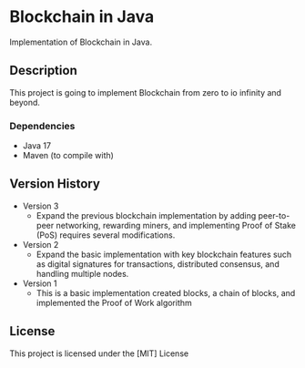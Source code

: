 # Blockchain in Java

Implementation of Blockchain in Java.

## Description

This project is going to implement Blockchain from zero to io infinity and beyond.

### Dependencies

* Java 17
* Maven (to compile with)

## Version History
* Version 3
  * Expand the previous blockchain implementation by adding peer-to-peer networking, rewarding miners, and implementing Proof of Stake (PoS) requires several modifications.
* Version 2
  * Expand the basic implementation with key blockchain features such as digital signatures for transactions, distributed consensus, and handling multiple nodes.
* Version 1
  * This is a basic implementation created blocks, a chain of blocks, and implemented the Proof of Work algorithm

## License

This project is licensed under the [MIT] License